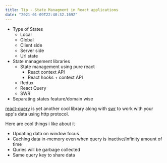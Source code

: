 ```yaml
---
title: Tip - State Managment in React applications
date: "2021-01-09T22:40:32.169Z"
---
```



- Type of States
    - Local
    - Global
    - Client side
    - Server side
    - Url state
- State management libraries
  - State management using pure react
    - React context API
    - React hooks + context API
  - Redux
  - React Query
  - SWR
- Separating states feature/domain wise


[react-query](https://react-query.tanstack.com/) is yet another cool library along with [swr](https://github.com/vercel/swr) to work with your app's data using http protocol.

Here are cool things i like about it

- Updating data on window focus
- Caching data in-memory even when query is inactive/Infinity amount of time
- Quries will be garbage collected
- Same query key to share data





